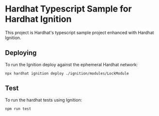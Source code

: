 # Hardhat Typescript Sample for Hardhat Ignition

This project is Hardhat's typescript sample project enhanced with Hardhat
Ignition.

## Deploying

To run the Ignition deploy against the ephemeral Hardhat network:

```shell
npx hardhat ignition deploy ./ignition/modules/LockModule
```

## Test

To run the hardhat tests using Ignition:

```shell
npm run test
```

